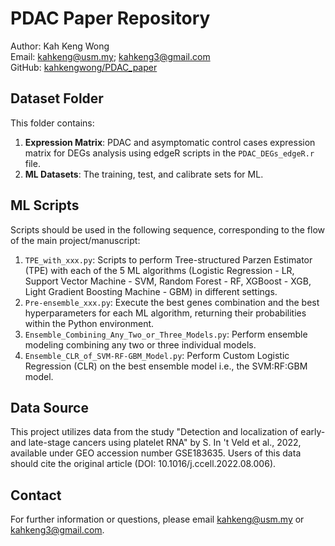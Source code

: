 # PDAC Paper Repository
Author: Kah Keng Wong  
Email: [kahkeng@usm.my](mailto:kahkeng@usm.my); [kahkeng3@gmail.com](mailto:kahkeng3@gmail.com)  
GitHub: [kahkengwong/PDAC_paper](https://github.com/kahkengwong/PDAC_paper)

## Dataset Folder
This folder contains:
1. **Expression Matrix**: PDAC and asymptomatic control cases expression matrix for DEGs analysis using edgeR scripts in the `PDAC_DEGs_edgeR.r` file.
2. **ML Datasets**: The training, test, and calibrate sets for ML.

## ML Scripts
Scripts should be used in the following sequence, corresponding to the flow of the main project/manuscript:
1. `TPE_with_xxx.py`: Scripts to perform Tree-structured Parzen Estimator (TPE) with each of the 5 ML algorithms (Logistic Regression - LR, Support Vector Machine - SVM, Random Forest - RF, XGBoost - XGB, Light Gradient Boosting Machine - GBM) in different settings.
2. `Pre-ensemble_xxx.py`: Execute the best genes combination and the best hyperparameters for each ML algorithm, returning their probabilities within the Python environment.
3. `Ensemble_Combining_Any_Two_or_Three_Models.py`: Perform ensemble modeling combining any two or three individual models.
4. `Ensemble_CLR_of_SVM-RF-GBM_Model.py`: Perform Custom Logistic Regression (CLR) on the best ensemble model i.e., the SVM:RF:GBM model.

## Data Source
This project utilizes data from the study "Detection and localization of early- and late-stage cancers using platelet RNA" by S. In 't Veld et al., 2022, available under GEO accession number GSE183635. Users of this data should cite the original article (DOI: 10.1016/j.ccell.2022.08.006).

## Contact
For further information or questions, please email [kahkeng@usm.my](mailto:kahkeng@usm.my) or [kahkeng3@gmail.com](mailto:kahkeng3@gmail.com).
